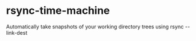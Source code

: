 # rsync-time-machine
Automatically take snapshots of your working directory trees using rsync --link-dest
